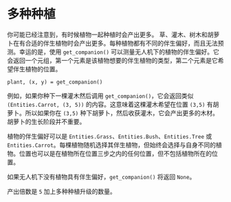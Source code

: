 # 多种种植
你可能已经注意到，有时候植物一起种植时会产出更多。
草、灌木、树木和胡萝卜在有合适的伴生植物时会产出更多。每种植物都有不同的伴生偏好，而且无法预测。幸运的是，使用 `get_companion()` 可以测量无人机下的植物的伴生偏好。它会返回一个元组，第一个元素是该植物想要的伴生植物的类型，第二个元素是它希望伴生植物的位置。

`plant, (x, y) = get_companion()`

例如，如果你种下一棵灌木然后调用 `get_companion()`，它会返回类似 `(Entities.Carrot, (3, 5))` 的内容。这意味着这棵灌木希望在位置 `(3,5)` 有胡萝卜。所以如果你在 `(3,5)` 种下胡萝卜，然后收获灌木，它会产出更多的木材。胡萝卜的生长阶段并不重要。

植物的伴生偏好可以是 `Entities.Grass`、`Entities.Bush`、`Entities.Tree` 或 `Entities.Carrot`。每棵植物随机选择其伴生植物，但始终会选择与自身不同的植物。位置也可以是在植物所在位置三步之内的任何位置，但不包括植物所在的位置。

如果无人机下没有植物具有伴生偏好，`get_companion()` 将返回 `None`。

产出倍数是 `5` 加上多种种植升级的数量。